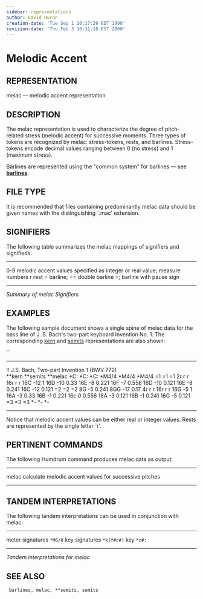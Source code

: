 ```yaml
---
sidebar: representations
author: David Huron
creation-date: 'Tue Sep 1 10:17:29 EDT 1998'
revision-date: 'Thu Feb 3 10:31:10 EST 2000'
---
```



Melodic Accent
=========================================

## REPRESENTATION ##

<span class="rep">melac</span> &mdash; melodic accent representation

## DESCRIPTION ##

The <span class="rep">melac</span> representation is used to characterize the degree of
pitch-related stress (melodic accent) for successive moments. Three
types of tokens are recognized by <span class="rep">melac</span>: stress-tokens, rests,
and barlines. Stress-tokens encode decimal values ranging between 0
(no stress) and 1 (maximum stress).

Barlines are represented using the \"common system\" for barlines &mdash;
see [**barlines**](barlines.rep.html).

## FILE TYPE ##

It is recommended that files containing predominantly <span class="rep">melac</span> data
should be given names with the distinguishing \`.mac\' extension.

## SIGNIFIERS ##

The following table summarizes the <span class="rep">melac</span> mappings of
signifiers and signifieds.

----- --------------------------------------------
0-9   melodic accent values specified as integer
or real value; measure numbers
r     rest
=     barline; == double barline
=;    barline with pause sign
----- --------------------------------------------

*Summary of <span class="rep">melac</span> Signifiers*

## EXAMPLES ##

The following sample document shows a single spine of <span class="rep">melac</span>
data for the bass line of J. S. Bach's two-part keyboard Invention
No. 1. The corresponding [<span class="rep">kern</span>](kern.rep.html) and
[<span class="rep">semits</span>](semits.rep.html) representations are also shown:

``

---------------------------------------------- ------------ -----------
!! J.S. Bach, Two-part Invention 1 (BWV 772)                
\*\*kern                                       \*\*semits   \*\*melac
\*C:                                           \*C:         \*C:
\*M4/4                                         \*M4/4       \*M4/4
=1                                             =1           =1
2r                                             r            r
16r                                            r            r
16C                                            -12          1
16D                                            -10          0.33
16E                                            -8           0.221
16F                                            -7           0.556
16D                                            -10          0.121
16E                                            -8           0.241
16C                                            -12          0.121
=2                                             =2           =2
8G                                             -5           0.241
8GG                                            -17          0.17
4r                                             r            r
16r                                            r            r
16G                                            -5           1
16A                                            -3           0.33
16B                                            -1           0.221
16c                                            0            0.556
16A                                            -3           0.121
16B                                            -1           0.241
16G                                            -5           0.121
=3                                             =3           =3
\*-                                            \*-          \*-
---------------------------------------------- ------------ -----------

Notice that melodic accent values can be either real or integer
values. Rests are represented by the single letter \`r\'.

## PERTINENT COMMANDS ##

The following Humdrum command produces <span class="rep">melac</span> data as output:

-- ------------------------------------- --------------------------------------------------------
<span class="tool">melac</span>   calculate melodic accent values for successive pitches
-- ------------------------------------- --------------------------------------------------------

## TANDEM INTERPRETATIONS ##

The following tandem interpretations can be used in conjunction with
<span class="rep">melac</span>:

------------------ ------------
meter signatures   `*M6/8`
key signatures     `*k[f#c#]`
key                `*c#:`
------------------ ------------

*Tandem interpretations for <span class="rep">melac</span>*

## SEE ALSO ##

` barlines, melac, **semits, semits`

